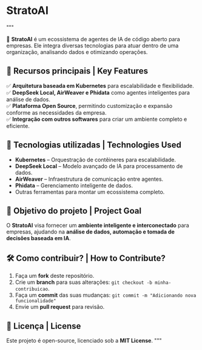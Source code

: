 # StratoAI
"""

🚀 **StratoAI** é um ecossistema de agentes de IA de código aberto para empresas. Ele integra diversas tecnologias para atuar dentro de uma organização, analisando dados e otimizando operações.

## 🌟 Recursos principais | Key Features

✅ **Arquitetura baseada em Kubernetes** para escalabilidade e flexibilidade.  
✅ **DeepSeek Local, AirWeaver e Phidata** como agentes inteligentes para análise de dados.  
✅ **Plataforma Open Source**, permitindo customização e expansão conforme as necessidades da empresa.  
✅ **Integração com outros softwares** para criar um ambiente completo e eficiente.  

## 🚀 Tecnologias utilizadas | Technologies Used

- **Kubernetes** – Orquestração de contêineres para escalabilidade.  
- **DeepSeek Local** – Modelo avançado de IA para processamento de dados.  
- **AirWeaver** – Infraestrutura de comunicação entre agentes.  
- **Phidata** – Gerenciamento inteligente de dados.  
- Outras ferramentas para montar um ecossistema completo.  

## 📌 Objetivo do projeto | Project Goal

O **StratoAI** visa fornecer um **ambiente inteligente e interconectado** para empresas, ajudando na **análise de dados, automação e tomada de decisões baseada em IA**.  

## 🛠️ Como contribuir? | How to Contribute?

1. Faça um **fork** deste repositório.  
2. Crie um **branch** para suas alterações: `git checkout -b minha-contribuicao`.  
3. Faça um **commit** das suas mudanças: `git commit -m "Adicionando nova funcionalidade"`  
4. Envie um **pull request** para revisão.  

## 📜 Licença | License

Este projeto é open-source, licenciado sob a **MIT License**.
"""
